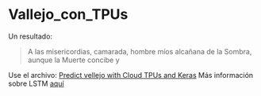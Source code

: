 # Vallejo_con_TPUs

Un resultado: 
> A las misericordias, camarada, 
> hombre míos alcañana de la Sombra, 
> aunque la Muerte concibe y  

Use el archivo: [Predict vellejo with Cloud TPUs and Keras](https://github.com/sandroormeno/Vallejo_con_TPUs/blob/master/Predict_vellejo_with_Cloud_TPUs_and_Keras.ipynb) 
Más información sobre LSTM [aquí](https://www.ibm.com/developerworks/ssa/library/cc-machine-learning-deep-learning-architectures/index.html) 

